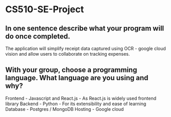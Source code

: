 # CS510-SE-Project

## In one sentence describe what your program will do once completed.
The application will simplify receipt data captured using OCR - google cloud vision and allow users to collaborate on tracking expenses.

## With your group, choose a programming language. What language are you using and why?
Frontend - Javascript and React.js - As React.js is widely used frontend library
Backend - Python - For its extensibility and ease of learning
Database - Postgres / MongoDB
Hosting - Google cloud 




